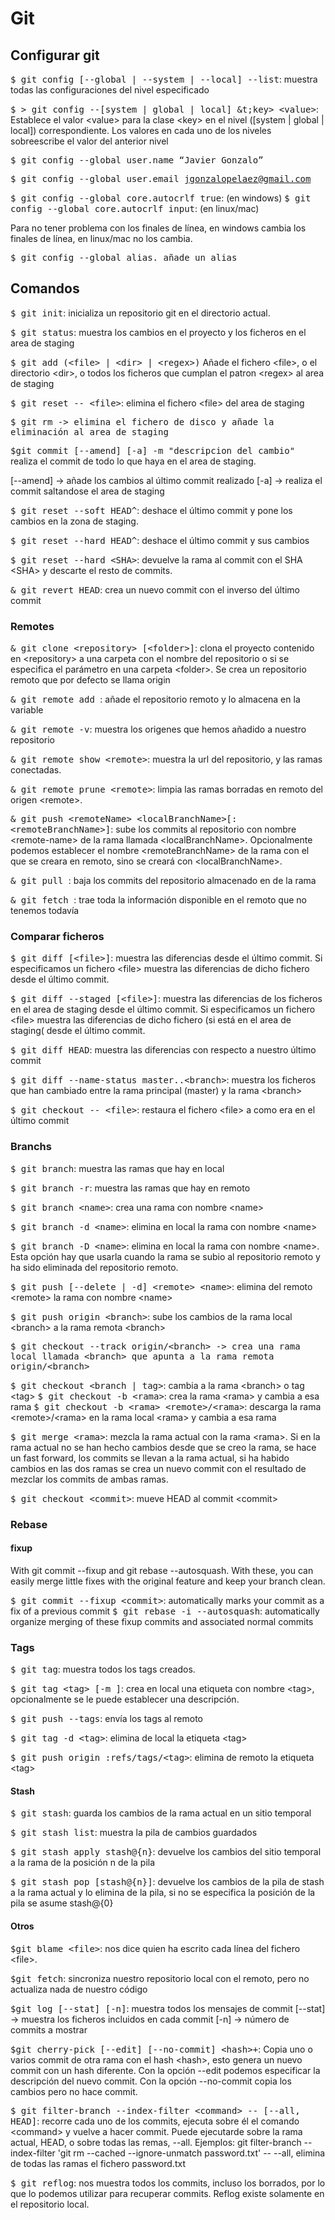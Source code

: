 # Git

## Configurar git

<kbd>$ git config [--global | --system | --local] --list</kbd>: muestra todas las configuraciones del nivel especificado

<kbd>$ > git config --[system | global | local] &t;key&gt; &lt;value&gt;</kbd>: Establece el valor &lt;value&gt; para la clase &lt;key&gt; en el nivel ([system | global | local]) correspondiente. Los valores en cada uno de los niveles sobreescribe el valor del anterior nivel

<kbd>$ git config --global user.name “Javier Gonzalo”</kbd>

<kbd>$ git config --global user.email jgonzalopelaez@gmail.com</kbd>


<kbd>$ git config --global core.autocrlf true</kbd>:  (en windows)
<kbd>$ git config --global core.autocrlf input</kbd>:  (en linux/mac)

Para no tener problema con los finales de línea, en windows cambia los finales de línea, en linux/mac no los cambia.

<kbd>$ git config --global alias.<alias> <comando>añade un alias

## Comandos
<kbd>$ git init</kbd>: inicializa un repositorio git en el directorio actual.

<kbd>$ git status</kbd>: muestra los cambios en el proyecto y los ficheros en el area de staging

<kbd>$ git add (&lt;file&gt; | &lt;dir&gt; | &lt;regex&gt;)</kbd>
Añade el fichero &lt;file&gt;, o el directorio &lt;dir&gt;, o todos los ficheros que cumplan el patron &lt;regex&gt; al area de staging

<kbd>$ git reset -- &lt;file&gt;</kbd>: elimina el fichero &lt;file&gt; del area de staging

<kbd>$ git rm <file> -> elimina el fichero <file> de disco y añade la eliminación al area de staging</kbd>

<kbd>$git commit [--amend] [-a] -m "descripcion del cambio" </kbd> realiza el commit de todo lo que haya en el area de staging.

[--amend] -> añade los cambios al último
commit realizado
[-a] -> realiza el commit saltandose el area de staging

<kbd>$ git reset --soft HEAD^</kbd>: deshace el &uacute;ltimo commit y pone los cambios en la zona de staging.

<kbd>$ git reset --hard HEAD^</kbd>: deshace el &uacute;ltimo commit y sus cambios

<kbd>$ git reset --hard &lt;SHA&gt;</kbd>: devuelve la rama al commit con el SHA &lt;SHA&gt; y descarte el resto de commits.
 
<kbd>& git revert HEAD</kbd>: crea un nuevo commit con el inverso del &uacute;ltimo commit

### Remotes

<kbd>& git clone &lt;repository&gt; [&lt;folder&gt;]</kbd>: clona el proyecto contenido en &lt;repository&gt; a una carpeta con el nombre del repositorio o si se especifica el parámetro en una carpeta &lt;folder&gt;. Se crea un repositorio remoto que por defecto se llama origin

<kbd>& git remote add <name> <url></kbd>: añade el repositorio remoto <url> y lo almacena en la variable <name>

<kbd>& git remote -v</kbd>: muestra los origenes que hemos añadido a nuestro repositorio

<kbd>& git remote show &lt;remote&gt;</kbd>: muestra la url del repositorio, y las ramas conectadas.

<kbd>& git remote prune &lt;remote&gt;</kbd>: limpia las ramas borradas en remoto del origen &lt;remote&gt;.

<kbd>& git push &lt;remoteName&gt; &lt;localBranchName&gt;[:&lt;remoteBranchName&gt;]</kbd>: sube los commits al repositorio con nombre &lt;remote-name&gt; de la rama llamada &lt;localBranchName&gt;. Opcionalmente podemos establecer el nombre &lt;remoteBranchName&gt; de la rama con el que se creara en remoto, sino se creará con &lt;localBranchName&gt;. 

<kbd>& git pull <remote-name> <branch></kbd>: baja los commits del repositorio almacenado en <remote-name> de la rama <branch>

<kbd>& git fetch <remote-name></kbd>: trae toda la información disponible en el remoto <remote-name> que no tenemos todavía


### Comparar ficheros
<kbd>$ git diff [&lt;file&gt;]</kbd>: muestra las diferencias desde el &uacute;ltimo commit. Si especificamos un fichero &lt;file&gt; muestra las diferencias de dicho fichero desde el &uacute;ltimo commit.

<kbd>$ git diff --staged [&lt;file&gt;]</kbd>: muestra las diferencias de los ficheros en el area de staging desde el &uacute;ltimo commit. Si especificamos un fichero &lt;file&gt; muestra las diferencias de dicho fichero (si está en el area de staging( desde el &uacute;ltimo commit.

<kbd>$ git diff HEAD</Kbd>: muestra las diferencias con respecto a nuestro último commit

<kbd>$ git diff --name-status master..&lt;branch&gt;</Kbd>: muestra los ficheros que han cambiado entre la rama principal (master) y la rama &lt;branch&gt;

<kbd>$ git checkout -- &lt;file&gt;</Kbd>: restaura el fichero &lt;file&gt; a como era en el último commit

### Branchs
<kbd>$ git branch</kbd>: muestra las ramas que hay en local

<kbd>$ git branch -r</kbd>: muestra las ramas que hay en remoto

<kbd>$ git branch &lt;name&gt;</kbd>: crea una rama con nombre &lt;name&gt;

<kbd>$ git branch -d &lt;name&gt;</kbd>: elimina en local la rama con nombre &lt;name&gt;

<kbd>$ git branch -D &lt;name&gt;</kbd>: elimina en local la rama con nombre &lt;name&gt;. Esta opción hay que usarla cuando la rama se subio al repositorio remoto y ha sido eliminada del repositorio remoto.

<kbd>$ git push [--delete | -d] &lt;remote&gt; &lt;name&gt;</kbd>: elimina del remoto &lt;remote&gt; la rama con nombre &lt;name&gt;

<kbd>$ git push origin &lt;branch&gt;</kbd>: sube los cambios de la rama local &lt;branch&gt; a la rama remota &lt;branch&gt;

<kbd>$ git checkout --track origin/&lt;branch&gt; -> crea una rama local llamada &lt;branch&gt; que apunta a la rama remota origin/<branch&gt;

<kbd>$ git checkout &lt;branch | tag&gt;</kbd>: cambia a la rama &lt;branch&gt; o tag &lt;tag&gt;
<kbd>$ git checkout -b &lt;rama&gt;</kbd>: crea la rama &lt;rama&gt; y cambia a esa rama
<kbd>$ git checkout -b &lt;rama&gt; &lt;remote&gt;/&lt;rama&gt;</kbd>: descarga la rama &lt;remote&gt;/&lt;rama&gt; en la rama local &lt;rama&gt; y cambia a esa rama

<kbd>$ git merge &lt;rama&gt;</kbd>: mezcla la rama actual con la rama &lt;rama&gt;. Si en la rama actual no se han hecho cambios desde que se creo la rama, se hace un fast forward, los commits se llevan a la rama actual, si ha habido cambios en las dos ramas se crea un nuevo commit con el resultado de mezclar los commits de ambas ramas.

<kbd>$ git checkout &lt;commit&gt;</kbd>: mueve HEAD al commit &lt;commit&gt;

### Rebase

#### fixup
With git commit --fixup and git rebase --autosquash. With these, you can easily merge little fixes with the original feature and keep your branch clean.

<kbd>$ git commit --fixup &lt;commit&gt;</kbd>: automatically marks your commit as a fix of a previous commit
<kbd>$ git rebase -i --autosquash</kbd>: automatically organize merging of these fixup commits and associated normal commits

### Tags

<kbd>$ git tag</kbd>: muestra todos los tags creados.

<kbd>$ git tag &lt;tag&gt; [-m <description>]</kbd>: crea en local una etiqueta con nombre &lt;tag&gt;, opcionalmente se le puede establecer una descripción.

<kbd>$ git push --tags</kbd>: env&iacute;a los tags al remoto

<kbd>$ git tag -d &lt;tag&gt;</kbd>: elimina de local la etiqueta &lt;tag&gt;

<kbd>$ git push origin :refs/tags/&lt;tag&gt;</kbd>: elimina de remoto la etiqueta &lt;tag&gt;

#### Stash
<kbd>$ git stash</kbd>: guarda los cambios de la rama actual en un sitio temporal

<kbd>$ git stash list</kbd>: muestra la pila de cambios guardados

<kbd>$ git stash apply stash@{n}</kbd>: devuelve los cambios del sitio temporal a la rama de la posición n de la pila

<kbd>$ git stash pop [stash@{n}]</kbd>: devuelve los cambios de la pila de stash a la rama actual y lo elimina de la pila, si no se especifica la posición de la pila se asume stash@{0}

#### Otros

<kbd>$git blame &lt;file&gt;</kbd>: nos dice quien ha escrito cada línea del fichero &lt;file&gt;.

<kbd>$git fetch</kbd>: sincroniza nuestro repositorio local con el remoto, pero no actualiza nada de nuestro código

<kbd>$git log [--stat] [-n]</kbd>: muestra todos los mensajes de commit
[--stat] -> muestra los ficheros incluidos en cada commit
[-n] -> número de commits a mostrar

<kbd>$git cherry-pick [--edit] [--no-commit] &lt;hash&gt;+</kbd>: Copia uno o varios commit de otra rama con el hash &lt;hash&gt;, esto genera un nuevo commit con un hash diferente. Con la opción --edit podemos especificar la descripción del nuevo commit. Con la opción --no-commit copia los cambios pero no hace commit.

<kbd>$ git filter-branch --index-filter &lt;command&gt; -- [--all, HEAD]</kbd>: recorre cada uno de los commits, ejecuta sobre él el comando &lt;command&gt; y vuelve a hacer commit. Puede ejecutarde sobre la rama actual, HEAD, o sobre todas las remas, --all.
Ejemplos:
git filter-branch --index-filter 'git rm --cached --ignore-unmatch password.txt' -- --all, elimina de todas las ramas el fichero password.txt

<kbd>$ git reflog</kbd>: nos muestra todos los commits, incluso los borrados, por lo que lo podemos utilizar para recuperar commits. Reflog existe solamente en el repositorio local.
